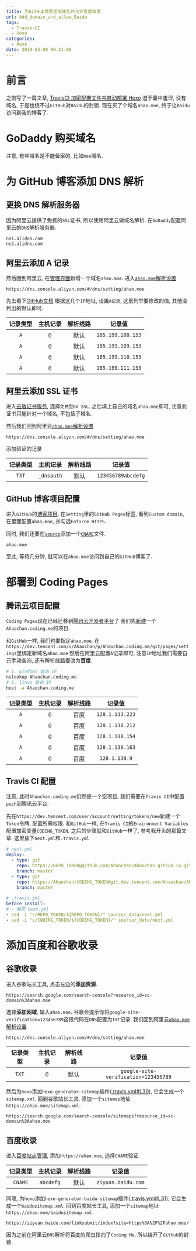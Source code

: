 ```yaml
---
title: 为GitHub博客添加域名并允许百度收录
url: Add_domain_and_allow_Baidu
tags: 
  - Travis-CI
  - Hexo
categories:
  - Hexo
date: 2019-03-08 00:21:00
---
```

# 前言
之前写了一篇文章, [TravisCI 加密配置文件并自动部署 Hexo](https://ahao.moe/posts/TravisCI_encrypts_configuration_files_and_automatically_deploys_Hexo.html)
迫于囊中羞涩, 没有域名, 于是也绕不过`GitHub`对`Baidu`的封锁.
现在买了个域名`ahao.moe`, 终于让`Baidu`访问到我的博客了.

<!-- more -->

# GoDaddy 购买域名
注意, 有些域名是不能备案的, 比如`moe`域名.

# 为 GitHub 博客添加 DNS 解析

## 更换 DNS 解析服务器
因为阿里云提供了免费的`SSL`证书, 所以使用阿里云做域名解析.
在`GoDaddy`配置阿里云的`DNS`解析服务器.
```text
ns1.alidns.com
ns2.alidns.com
```

## 阿里云添加 A 记录
然后回到阿里云, 在[管理界面](https://dns.console.aliyun.com/#/dns/domainList)新增一个域名`ahao.moe`.
进入[`ahao.moe`解析设置](https://dns.console.aliyun.com/#/dns/setting/ahao.moe)
```text
https://dns.console.aliyun.com/#/dns/setting/ahao.moe
```

先去看下[GitHub文档](https://help.github.com/en/articles/setting-up-an-apex-domain#configuring-a-records-with-your-dns-provider)
根据这几个`IP`地址, 设置`A记录`, 这里列举要修改的值, 其他没列出的默认即可.

| 记录类型 | 主机记录 | 解析线路 | 记录值 |
|:-------:|:-------:|:-------:|:------:|
| `A` | `@` | 默认 | `185.199.108.153` |
| `A` | `@` | 默认 | `185.199.109.153` |
| `A` | `@` | 默认 | `185.199.110.153` |
| `A` | `@` | 默认 | `185.199.111.153` | 

## 阿里云添加 SSL 证书
进入[云盾证书服务](https://common-buy.aliyun.com/?commodityCode=cas#/buy), 选择`免费型DV SSL`.
之后填上自己的域名`ahao.moe`即可, 注意此证书只能针对一个域名, 不包括子域名.

然后我们回到阿里云[`ahao.moe`解析设置](https://dns.console.aliyun.com/#/dns/setting/ahao.moe)
```text
https://dns.console.aliyun.com/#/dns/setting/ahao.moe
```
添加验证的记录

| 记录类型 | 主机记录 | 解析线路 | 记录值 |
|:-------:|:-------:|:-------:|:------:|
| `TXT` | `_dnsauth` | 默认 | `123456789abcdefg` |

## GitHub 博客项目配置
进入`GitHub`的[博客项目](https://github.com/Ahaochan/Ahaochan.github.io). 
在`Setting`里的`GitHub Pages`标签, 看到`Custom domain`, 在里面配置`ahao.moe`, 并勾选`Enforce HTTPS`.

同时, 我们还要在[`source`](https://github.com/Ahaochan/Ahaochan.github.io/blob/source/source)添加一个[`CNAME`](https://github.com/Ahaochan/Ahaochan.github.io/blob/source/source/CNAME)文件.
```text
ahao.moe
```
至此, 等待几分钟, 就可以在`ahao.moe`访问到自己的`GitHub`博客了.

# 部署到 Coding Pages

## 腾讯云项目配置
`Coding Pages`现在已经迁移到[腾讯云开发者平台](https://dev.tencent.com/u/Ahaochan)了
我们先[新建](https://dev.tencent.com/user/projects/create)一个`Ahaochan.coding.me`的项目.

和`GitHub`一样, 我们也要指定`ahao.moe`.
在`https://dev.tencent.com/u/Ahaochan/p/Ahaochan.coding.me/git/pages/settings`里绑定新域名`ahao.moe`
然后在阿里云配置`A`记录即可, 注意`IP`地址我们需要自己手动查询, 还有解析线路要改为**百度**.
```bash
# 1. windows 查询 IP
nslookup Ahaochan.coding.me
# 2. linux 查询 IP
host -a Ahaochan.coding.me
```

| 记录类型 | 主机记录 | 解析线路 | 记录值 |
|:-------:|:-------:|:-------:|:------:|
| `A` | `@` | 百度 | `128.1.133.223` |
| `A` | `@` | 百度 | `128.1.138.212` |
| `A` | `@` | 百度 | `128.1.138.154` |
| `A` | `@` | 百度 | `128.1.138.163` |
| `A` | `@` | 百度 | `128.1.138.9` |

## Travis CI 配置
注意, 此时`Ahaochan.coding.me`仍然是一个空项目, 我们需要在`Travis CI`中配置`push`到腾讯云平台.

先在`https://dev.tencent.com/user/account/setting/tokens/new`新建一个`Token`令牌, 配置所需权限.
和`GitHub`一样, 在`Travis CI`的`Environment Variables`配置加密变量`CODING_TOKEN`.
之后的步骤就和`GitHub`一样了, 参考我开头的那篇文章.
这里放下`next.yml`和`.travis.yml`
```yaml
# next.yml
deploy:
  - type: git
    repo: https://REPO_TOKEN@github.com/Ahaochan/Ahaochan.github.io.git
    branch: master
  - type: git
    repo: https://Ahaochan:CODING_TOKEN@git.dev.tencent.com/Ahaochan/Ahaochan.coding.me.git
    branch: master
    
# .travis.yml
before_install:
# - 解密 next.yml
- sed -i "s/REPO_TOKEN/${REPO_TOKEN}/" source/_data/next.yml
- sed -i "s/CODING_TOKEN/${CODING_TOKEN}/" source/_data/next.yml
```

# 添加百度和谷歌收录

## 谷歌收录
进入谷歌站长工具, 点击左边的**添加资源**.
```text
https://search.google.com/search-console?resource_id=sc-domain%3Aahao.moe
```
选择**添加网域**, 输入`ahao.moe`. 
谷歌会提示你将`google-site-verification=123456789`这段代码在`DNS`配置为`TXT`记录.
我们回到阿里云[`ahao.moe`解析设置](https://dns.console.aliyun.com/#/dns/setting/ahao.moe)
```text
https://dns.console.aliyun.com/#/dns/setting/ahao.moe
```

| 记录类型 | 主机记录 | 解析线路 | 记录值 |
|:-------:|:-------:|:-------:|:------:|
| `TXT` | `@` | 默认 | `google-site-verification=123456789` |

然后为`hexo`添加`hexo-generator-sitemap`插件([.travis.yml#L30](https://github.com/Ahaochan/Ahaochan.github.io/blob/source/.travis.yml#L30)), 它会生成一个`sitemap.xml`.
回到谷歌站长工具, 添加一个`sitemap`地址`https://ahao.moe/sitemap.xml`.
```text
https://search.google.com/search-console/sitemaps?resource_id=sc-domain%3Aahao.moe
```

## 百度收录
进入[百度站点管理](https://ziyuan.baidu.com/site/index), 添加`https://ahao.moe`, 选择`CNAME`验证.

| 记录类型 | 主机记录 | 解析线路 | 记录值 |
|:-------:|:-------:|:-------:|:------:|
| `CNAME` | `abcdefg` | 默认 | `ziyuan.baidu.com` |

同理, 为`hexo`添加`hexo-generator-baidu-sitemap`插件([.travis.yml#L31](https://github.com/Ahaochan/Ahaochan.github.io/blob/source/.travis.yml#L31)), 它会生成一个`baidusitemap.xml`.
回到百度站长工具, 添加一个`sitemap`地址`https://ahao.moe/baidusitemap.xml`.
```text
https://ziyuan.baidu.com/linksubmit/index?site=https%3A%2F%2Fahao.moe/
```

因为之前在阿里云`DNS`解析将百度的爬虫指向了`Coding Me`, 所以绕开了`GitHub`的封锁.